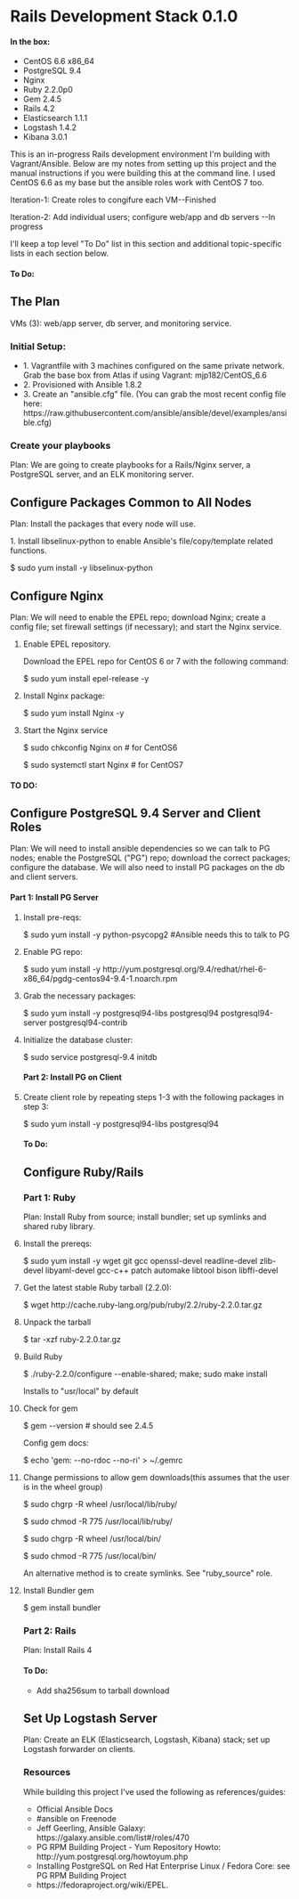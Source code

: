 <h1>Rails Development Stack 0.1.0</h1>
<h4>In the box:</h4>
<ul>
<li>CentOS 6.6 x86_64</li>
<li>PostgreSQL 9.4</li>
<li>Nginx</li>
<li>Ruby 2.2.0p0</li>
<li>Gem 2.4.5</li>
<li>Rails 4.2</li>
<li>Elasticsearch 1.1.1</li>
<li>Logstash 1.4.2</li>
<li>Kibana 3.0.1</li>
</ul>

<p>This is an in-progress Rails development environment I'm building with Vagrant/Ansible.  Below are my notes from setting up this project and the manual instructions if you were building this at the command line.  I used CentOS 6.6 as my base but the ansible roles work with CentOS 7 too.</p>

<p>Iteration-1: Create roles to congifure each VM--Finished</p>
<p>Iteration-2: Add individual users; configure web/app and db servers --In progress</p>

<p>I'll keep a top level "To Do" list in this section and additional topic-specific lists in each section below.</p>

<h4>To Do:</h4>
<ul>
</ul>

<h2>The Plan</h2>
VMs (3): web/app server, db server, and monitoring service.

<h3>Initial Setup:</h3>
<ul>
	<li>1.  Vagrantfile with 3 machines configured on the same private network.  Grab the base box from Atlas if using Vagrant: mjp182/CentOS_6.6</li>
	<li>2.  Provisioned with Ansible 1.8.2</li>
	<li>3. Create an "ansible.cfg" file.  (You can grab the most recent config file here: https://raw.githubusercontent.com/ansible/ansible/devel/examples/ansible.cfg)</li>
</ul>

<h3>Create your playbooks</h3>
<p>Plan:  We are going to create playbooks for a Rails/Nginx server, a PostgreSQL server, and an ELK monitoring server.</p>

<h2>Configure Packages Common to All Nodes</h2>
<p>Plan: Install the packages that every node will use.</p>

<p>1.  Install libselinux-python to enable Ansible's file/copy/template related functions.</p>
<p>$ sudo yum install -y libselinux-python</p>

<h2>Configure Nginx</h2>
<p>Plan: We will need to enable the EPEL repo; download Nginx; create a config file; set firewall settings (if necessary); and start the Nginx service.</p>
<ol>
<li>Enable EPEL repository.</li>
<p>Download the EPEL repo for CentOS 6 or 7 with the following command:</p>
<p>$ sudo yum install epel-release -y</p>
<li>Install Nginx package:</li>
<p>$ sudo yum install Nginx -y</p>
<li>Start the Nginx service</li>
<p>$ sudo chkconfig Nginx on # for CentOS6</p>
<p>$ sudo systemctl start Nginx # for CentOS7</p>
</p>
</ol>

<h4>TO DO:</h4>
<p><ul>
</ul>
</p>

<h2>Configure PostgreSQL 9.4 Server and Client Roles</h2>
<p>Plan: We will need to install ansible dependencies so we can talk to PG nodes; enable the PostgreSQL ("PG") repo; download the correct packages; configure the database.  We will also need to install PG packages on the db and client servers.
</p>
<h4>Part 1: Install PG Server</h4>
<ol>
<li>Install pre-reqs:</li>
<p>$ sudo yum install -y python-psycopg2 #Ansible needs this to talk to PG
</p>
<li>Enable PG repo:</li>
<p>$ sudo yum install -y http://yum.postgresql.org/9.4/redhat/rhel-6-x86_64/pgdg-centos94-9.4-1.noarch.rpm
</p>
<li>Grab the necessary packages:</li>
<p>$ sudo yum install -y postgresql94-libs postgresql94 postgresql94-server postgresql94-contrib</p>

<li>Initialize the database cluster:</li>
<p>$ sudo service postgresql-9.4 initdb</p>

<h4>Part 2: Install PG on Client</h4>
<li>Create client role by repeating steps 1-3 with the following packages in step 3:</li>
<p>$ sudo yum install -y postgresql94-libs postgresql94</p>

<h4>To Do:</h4>
<ol>
</ol>

<h2>Configure Ruby/Rails</h2>
<h3>Part 1: Ruby</h3>
<p>Plan:  Install Ruby from source; install bundler; set up symlinks and shared ruby library.</p>

<li>Install the prereqs:</li>
<p>$ sudo yum install -y wget git gcc openssl-devel readline-devel zlib-devel libyaml-devel gcc-c++ patch automake libtool bison libffi-devel</p>

<li>Get the latest stable Ruby tarball (2.2.0):</li>
<p>$ wget http://cache.ruby-lang.org/pub/ruby/2.2/ruby-2.2.0.tar.gz</p>

<li>Unpack the tarball</li>
<p>$ tar -xzf ruby-2.2.0.tar.gz</p>

<li>Build Ruby</li>
<p>$ ./ruby-2.2.0/configure --enable-shared; make; sudo make install</p>
<p>Installs to "usr/local" by default</p>

<li>Check for gem</li>
<p>$ gem --version # should see 2.4.5</p>

<p>Config gem docs:</p>
<p>$ echo 'gem: --no-rdoc --no-ri' > ~/.gemrc</p>

<li>Change permissions to allow gem downloads(this assumes that the user is in the wheel group)</li>
<p>$ sudo chgrp -R wheel /usr/local/lib/ruby/</p>
<p>$ sudo chmod -R 775 /usr/local/lib/ruby/</p>
<p>$ sudo chgrp -R wheel /usr/local/bin/</p>
<p>$ sudo chmod -R 775 /usr/local/bin/</p>

<p>An alternative method is to create symlinks.  See "ruby_source" role.</p>

<li>Install Bundler gem</li>
<p>$ gem install bundler</p>

<h3>Part 2: Rails</h3>
<p>Plan: Install Rails 4</p>

<h4>To Do:</h4>
<ul>
<li>Add sha256sum to tarball download</li>
</ul>

<h2>Set Up Logstash Server</h2>
<p>Plan: Create an ELK (Elasticsearch, Logstash, Kibana) stack; set up Logstash forwarder on clients.</p>

<h3>Resources</h3>
While building this project I've used the following as references/guides:
<ul>
<li>Official Ansible Docs</li>
<li>#ansible on Freenode</li>
<li>Jeff Geerling, Ansible Galaxy: https://galaxy.ansible.com/list#/roles/470</li>
<li>PG RPM Building Project - Yum Repository Howto: http://yum.postgresql.org/howtoyum.php</li>
<li>Installing PostgreSQL on Red Hat Enterprise Linux / Fedora Core: see PG RPM Building Project</li>
<li>https://fedoraproject.org/wiki/EPEL.</li>
</ul>